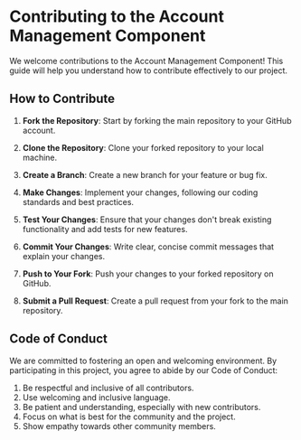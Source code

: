 # Contributing to the Account Management Component

We welcome contributions to the Account Management Component! This guide will help you understand how to contribute effectively to our project.

## How to Contribute

1. **Fork the Repository**: Start by forking the main repository to your GitHub account.

2. **Clone the Repository**: Clone your forked repository to your local machine.

3. **Create a Branch**: Create a new branch for your feature or bug fix.

4. **Make Changes**: Implement your changes, following our coding standards and best practices.

5. **Test Your Changes**: Ensure that your changes don't break existing functionality and add tests for new features.

6. **Commit Your Changes**: Write clear, concise commit messages that explain your changes.

7. **Push to Your Fork**: Push your changes to your forked repository on GitHub.

8. **Submit a Pull Request**: Create a pull request from your fork to the main repository.

## Code of Conduct

We are committed to fostering an open and welcoming environment. By participating in this project, you agree to abide by our Code of Conduct:

1. Be respectful and inclusive of all contributors.
2. Use welcoming and inclusive language.
3. Be patient and understanding, especially with new contributors.
4. Focus on what is best for the community and the project.
5. Show empathy towards other community members.
